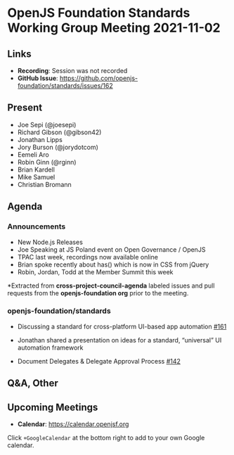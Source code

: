 # OpenJS Foundation Standards Working Group Meeting 2021-11-02

## Links

* **Recording**: Session was not recorded
* **GitHub Issue**: https://github.com/openjs-foundation/standards/issues/162


## Present

* Joe Sepi (@joesepi)
* Richard Gibson (@gibson42) 
* Jonathan Lipps
* Jory Burson (@jorydotcom) 
* Eemeli Aro
* Robin Ginn (@rginn) 
* Brian Kardell
* Mike Samuel
* Christian Bromann

## Agenda

### Announcements
* New Node.js Releases
* Joe Speaking at JS Poland event on Open Governance / OpenJS
* TPAC last week, recordings now available online
* Brian spoke recently about has() which is now in CSS from jQuery 
* Robin, Jordan, Todd at the Member Summit this week 


*Extracted from **cross-project-council-agenda** labeled issues and pull requests from the **openjs-foundation org** prior to the meeting.

### openjs-foundation/standards

* Discussing a standard for cross-platform UI-based app automation [#161](https://github.com/openjs-foundation/standards/issues/161)

* Jonathan shared a presentation on ideas for a standard, “universal” UI automation framework

* Document Delegates & Delegate Approval Process [#142](https://github.com/openjs-foundation/standards/issues/142)




## Q&A, Other

## Upcoming Meetings

* **Calendar**: <https://calendar.openjsf.org>

Click `+GoogleCalendar` at the bottom right to add to your own Google calendar.

